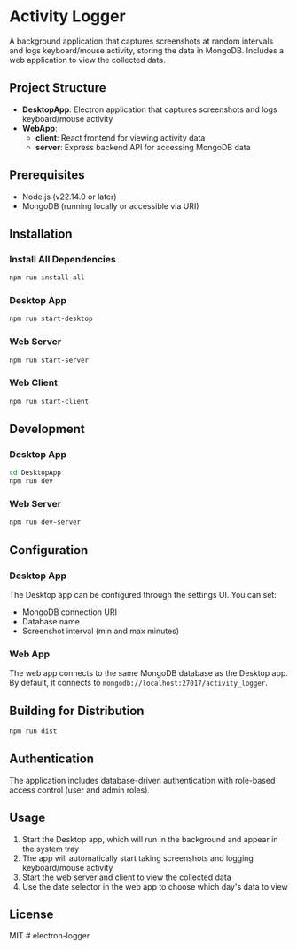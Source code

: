 # Activity Logger

A background application that captures screenshots at random intervals and logs keyboard/mouse activity, storing the data in MongoDB. Includes a web application to view the collected data.

## Project Structure

- **DesktopApp**: Electron application that captures screenshots and logs keyboard/mouse activity
- **WebApp**:
  - **client**: React frontend for viewing activity data
  - **server**: Express backend API for accessing MongoDB data

## Prerequisites

- Node.js (v22.14.0 or later)
- MongoDB (running locally or accessible via URI)

## Installation

### Install All Dependencies

```bash
npm run install-all
```

### Desktop App

```bash
npm run start-desktop
```

### Web Server

```bash
npm run start-server
```

### Web Client

```bash
npm run start-client
```

## Development

### Desktop App

```bash
cd DesktopApp
npm run dev
```

### Web Server

```bash
npm run dev-server
```

## Configuration

### Desktop App

The Desktop app can be configured through the settings UI. You can set:

- MongoDB connection URI
- Database name
- Screenshot interval (min and max minutes)

### Web App

The web app connects to the same MongoDB database as the Desktop app. By default, it connects to `mongodb://localhost:27017/activity_logger`.

## Building for Distribution

```bash
npm run dist
```

## Authentication

The application includes database-driven authentication with role-based access control (user and admin roles).

## Usage

1. Start the Desktop app, which will run in the background and appear in the system tray
2. The app will automatically start taking screenshots and logging keyboard/mouse activity
3. Start the web server and client to view the collected data
4. Use the date selector in the web app to choose which day's data to view

## License

MIT
#   e l e c t r o n - l o g g e r  
 